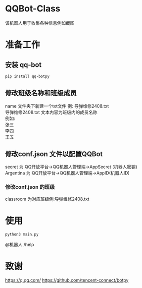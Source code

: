 # QQBot-Class
该机器人用于收集各种信息例如截图

# 准备工作
## 安装 qq-bot
```bash
pip install qq-botpy
```
## 修改班级名称和班级成员
name 文件夹下新建一个txt文件 例: 导弹维修2408.txt  
导弹维修2408.txt 文本内容为班级内的成员名称  
例如:  
张三  
李四  
王五  
## 修改conf.json 文件以配置QQBot
secret 为 QQ开放平台->QQ机器人管理端->AppSecret (机器人密钥)  
Argentina 为 QQ开放平台->QQ机器人管理端->AppID(机器人ID)
### 修改conf.json 的班级
classroom  为对应班级例:导弹维修2408.txt  

# 使用
```bash
python3 main.py
```
@机器人 /help

# 致谢
https://q.qq.com/
https://github.com/tencent-connect/botpy
